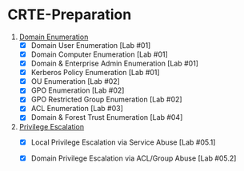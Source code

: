 # CRTE-Preparation

1. [Domain Enumeration](./01_crte_domain_enumeration.md)
	- [x] Domain User Enumeration [Lab #01]
	- [x] Domain Computer Enumeration [Lab #01]
	- [x] Domain & Enterprise Admin Enumeration [Lab #01]
	- [x] Kerberos Policy Enumeration [Lab #01]
	- [x] OU Enumeration [Lab #02]
	- [x] GPO Enumeration [Lab #02]
	- [x] GPO Restricted Group Enumeration [Lab #02]
	- [x] ACL Enumeration [Lab #03]
	- [x] Domain & Forest Trust Enumeration [Lab #04]

2. [Privilege Escalation](./02_crte_privilege_escalation.md)
	- [x] Local Privilege Escalation via Service Abuse [Lab #05.1]
	- [x] Domain Privilege Escalation via ACL/Group Abuse [Lab #05.2]


